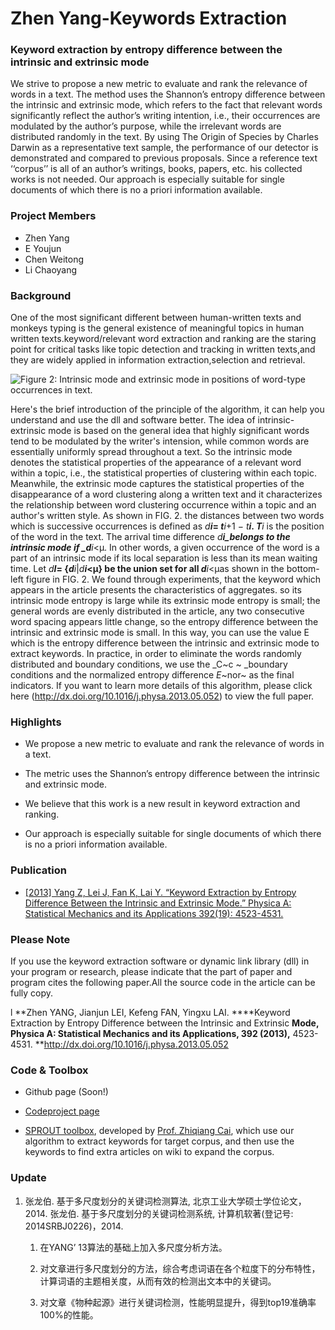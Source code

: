 # Zhen Yang-Keywords Extraction

### Keyword extraction by entropy difference between the intrinsic and extrinsic mode

We strive to propose a new metric to evaluate and rank the relevance of words in a text. The method uses the Shannon’s entropy difference between the intrinsic and extrinsic mode, which refers to the fact that relevant words significantly reflect the author’s writing intention, i.e., their occurrences are modulated by the author’s purpose, while the irrelevant words are distributed randomly in the text. By using The Origin of Species by Charles Darwin as a representative text sample, the performance of our detector is demonstrated and compared to previous proposals. Since a reference text ‘‘corpus’’ is all of an author’s writings, books, papers, etc. his collected works is not needed. Our approach is especially suitable for single documents of which there is no a priori information available.

### Project Members

*   Zhen Yang
*   E Youjun
*   Chen Weitong
*   Li Chaoyang

### Background

One of the most significant different between human-written texts and monkeys typing is the general existence of meaningful topics in human written texts.keyword/relevant word extraction and ranking are the staring point for critical tasks like topic detection and tracking in written texts,and they are widely applied in information extraction,selection and retrieval.

![Figure 2: Intrinsic mode and extrinsic mode in positions of word-type occurrences in text.](https://lh4.googleusercontent.com/-xu5f5vSp6zY/UiyNC83FL1I/AAAAAAAAAA4/xBC-WA9gxPY/w798-h347-no/2.png)


Here's the brief introduction of the principle of the algorithm, it can help you understand and use the dll and software better. The idea of intrinsic-extrinsic mode is based on the general idea that highly significant words tend to be modulated by the writer's intension, while common words are essentially uniformly spread throughout a text. So the intrinsic mode denotes the statistical properties of the appearance of a relevant word within a topic, i.e., the statistical properties of clustering within each topic. Meanwhile, the extrinsic mode captures the statistical properties of the disappearance of a word clustering along a written text and it characterizes the relationship between word clustering occurrence within a topic and an author's written style. As shown in FIG. 2\. the distances between two words which is successive occurrences is defined as _d**i**_**= _t_**_i_+1 − _t**i**_**. _T_**_i_ is the position of the word in the text. The arrival time difference _d**i_belongs to the intrinsic mode if _d**i_<μ. In other words, a given occurrence of the word is a part of an intrinsic mode if its local separation is less than its mean waiting time. Let _d**I**_**= {_d_**_i_|_d**i**_**<μ} be the union set for all _d_**_i_<μas shown in the bottom-left figure in FIG. 2\. We found through experiments, that the keyword which appears in the article presents the characteristics of aggregates. so its intrinsic mode entropy is large while its extrinsic mode entropy is small; the general words are evenly distributed in the article, any two consecutive word spacing appears little change, so the entropy difference between the intrinsic and extrinsic mode is small. In this way, you can use the value E which is the entropy difference between the intrinsic and extrinsic mode to extract keywords. In practice, in order to eliminate the words randomly distributed and boundary conditions, we use the _C~c ~ _boundary conditions and the normalized entropy difference _E_~nor~ as the final indicators. If you want to learn more details of this algorithm, please click here (<http://dx.doi.org/10.1016/j.physa.2013.05.052>) to view the full paper.


### Highlights

*   We propose a new metric to evaluate and rank the relevance of words in a text.

*   The metric uses the Shannon’s entropy difference between the intrinsic and extrinsic mode.

*   We believe that this work is a new result in keyword extraction and ranking.

*   Our approach is especially suitable for single documents of which there is no a priori information available.

### Publication

*   [[2013] Yang Z, Lei J, Fan K, Lai Y. “Keyword Extraction by Entropy Difference Between the Intrinsic and Extrinsic Mode.” Physica A: Statistical Mechanics and its Applications 392(19): 4523-4531.](http://www.sciencedirect.com/science/article/pii/S0378437113004949)

### Please Note

If you use the keyword extraction software or dynamic link library (dll) in your program or research, please indicate that the part of paper and program cites the following paper.All the source code in the article can be fully copy.

l **Zhen YANG, Jianjun LEI, Kefeng FAN, Yingxu LAI. ****Keyword Extraction by Entropy Difference between the Intrinsic and Extrinsic ****Mode, Physica A: Statistical Mechanics and its Applications, 392 (2013),**** 4523-4531\. **<http://dx.doi.org/10.1016/j.physa.2013.05.052>

### Code & Toolbox

*   Github page (Soon!)

*   [Codeproject page](https://www.codeproject.com/Articles/643619/Keyword-Extraction-Based-On-Entropy-Difference)

*   [SPROUT toolbox](http://ace.autotutor.org/downloads/sprout.1.0.0.0.zip), developed by [Prof. Zhiqiang Cai](http://yzlab.net/zcai.autotutor.org), which use our algorithm to extract keywords for target corpus, and then use the keywords to find extra articles on wiki to expand the corpus.






### Update

1.  张龙伯. 基于多尺度划分的关键词检测算法, 北京工业大学硕士学位论文，2014.
    张龙伯. 基于多尺度划分的关键词检测系统, 计算机软著(登记号: 2014SRBJ0226)，2014.

    1.  在YANG’ 13算法的基础上加入多尺度分析方法。

    2.  对文章进行多尺度划分的方法，综合考虑词语在各个粒度下的分布特性，计算词语的主题相关度，从而有效的检测出文本中的关键词。

    3.  对文章《物种起源》进行关键词检测，性能明显提升，得到top19准确率100%的性能。
